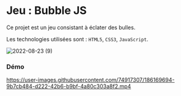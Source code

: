 # Jeu : Bubble JS
Ce projet est un jeu consistant à éclater des bulles. 

Les technologies utilisées sont : `HTML5`, `CSS3`, `JavaScript`.

![2022-08-23 (9)](https://user-images.githubusercontent.com/74917307/186167982-5bdc09d8-f4f0-47fb-9cbc-0fe5fe917475.png)


### Démo

https://user-images.githubusercontent.com/74917307/186169694-9b7cb484-d222-42b6-b9bf-4a80c303a8f2.mp4

